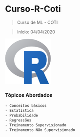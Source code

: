# Curso-R-Coti
 > Curso de ML - COTI
 
 >Início: 04/04/2020

<img src="R_logo.svg.png" height="150" width="150">

### Tópicos Abordados
    - Conceitos básicos
	- Estatística
	- Probabilidade
	- Regressões
	- Treinamento Supervisionado
	- Treinamento Não Supervisionado
	


